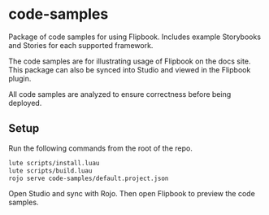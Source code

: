 # code-samples

Package of code samples for using Flipbook. Includes example Storybooks and Stories for each supported framework.

The code samples are for illustrating usage of Flipbook on the docs site. This package can also be synced into Studio and viewed in the Flipbook plugin.

All code samples are analyzed to ensure correctness before being deployed.

## Setup

Run the following commands from the root of the repo.

```sh
lute scripts/install.luau
lute scripts/build.luau
rojo serve code-samples/default.project.json
```

Open Studio and sync with Rojo. Then open Flipbook to preview the code samples.
